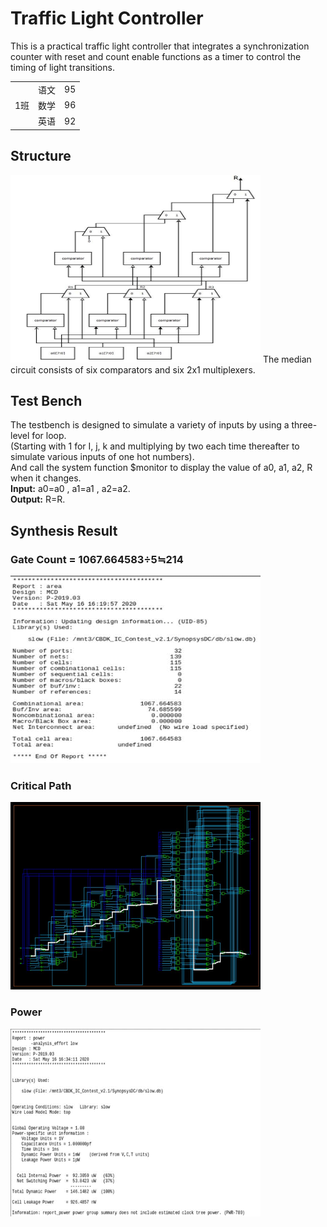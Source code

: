 # Traffic Light Controller  

This is a practical traffic light controller that integrates a synchronization counter with reset and count enable functions as a timer to control the timing of light transitions.     

<table>
    <tr>
        <td rowspan="3">1班</td><td>语文</td><td>95</td>
    </tr>
    <tr>
        <td>数学</td><td>96</td>
    </tr>
    <tr>
        <td>英语</td><td>92</td>
    </tr>
</table>
   


## Structure  
  
<img src="https://github.com/BearLand0713/Basic_Circuits_Design/blob/main/median_circuit/picture/MCD.png" width="400" height="300">  
The median circuit consists of six comparators and six 2x1 multiplexers.  

## Test Bench  
The testbench is designed to simulate a variety of inputs by using a three-level for loop.  
(Starting with 1 for I, j, k and multiplying by two each time thereafter to simulate various inputs of one hot numbers).   
And call the system function $monitor to display the value of a0, a1, a2, R when it changes.   
**Input:** a0=a0 , a1=a1 , a2=a2.    
**Output:** R=R.   

  
## Synthesis Result  
### Gate Count = 1067.664583÷5≒214   
<img src="https://github.com/BearLand0713/Basic_Circuits_Design/blob/main/median_circuit/picture/gatecount.png" width="400" height="300"> 

  
### Critical Path  
<img src="https://github.com/BearLand0713/Basic_Circuits_Design/blob/main/median_circuit/picture/criticalpath.png" width="400" height="300"> 

  
### Power  
<img src="https://github.com/BearLand0713/Basic_Circuits_Design/blob/main/median_circuit/picture/power.png" width="400" height="300"> 
